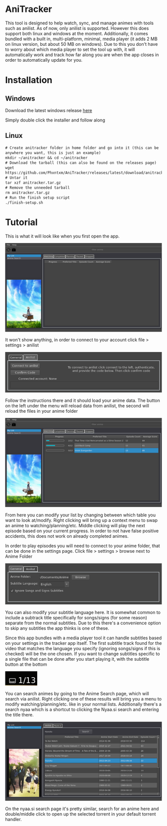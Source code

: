 # AniTracker

This tool is designed to help watch, sync, and manage animes with tools such as anilist. As of now, only anilist is supported. However this does support both linux and windows at the moment. Additionally, it comes bundled with a built in, multi-platform, minimal, media player (it adds 2 MB on linux version, but about 50 MB on windows). Due to this you don't have to worry about which media player to set the tool up with, it will automatically work and track how far along you are when the app closes in order to automatically update for you.




# Installation

## Windows

Download the latest windows release [here](https://github.com/Phxntxm/AniTracker/releases/latest/download/anitracker.exe)

Simply double click the installer and follow along

## Linux


```
# Create anitracker folder in home folder and go into it (this can be anywhere you want, this is just an example)
mkdir ~/anitracker && cd ~/anitracker 
# Download the tarball (this can also be found on the releases page)
wget https://github.com/Phxntxm/AniTracker/releases/latest/download/anitracker.tar.gz
# Untar it
tar xzf anitracker.tar.gz
# Remove the unneeded tarball
rm anitracker.tar.gz
# Run the finish setup script
./finish-setup.sh
```


# Tutorial

This is what it will look like when you first open the app. 

![Not logged in](images/nologin.png)

It won't show anything, in order to connect to your account click file > settings > anilist

![Anilist settings](images/anilist.png)

Follow the instructions there and it should load your anime data. The button on the left under the menu will reload data from anilist, the second will reload the files in your anime folder

![Main page](images/main.png)

From here you can modify your list by changing between which table you want to look at/modify. Right clicking will bring up a context menu to swap an anime to watching/planning/etc. Middle clicking will play the next episode based on your current progress. In order to not have false positive accidents, this does not work on already completed animes.

In order to play episodes you will need to connect to your anime folder, that can be done in the settings page. Click file > settings > browse next to Anime Folder

![Settings page](images/settings.png)

You can also modify your subtitle language here. It is somewhat common to include a subtrack title specifically for songs/signs (for some reason) separate from the normal subtitles. Due to this there's a convenience option to skip any subtitles the app thinks is one of these.

Since this app bundles with a media player tool it can handle subtitles based on your settings in the tracker app itself. The first subtitle track found for the video that matches the language you specify (ignoring songs/signs if this is checked) will be the one chosen. If you want to change subtitles specific to a single file that can be done after you start playing it, with the subtitle button at the bottom

![Subtitle button](images/subtitle_button.png)

You can search animes by going to the Anime Search page, which will search via anilist. Right clicking one of these results will bring you a menu to modify watching/planning/etc. like in your normal lists. Additionally there's a search nyaa which is a shortcut to clicking the Nyaa.si search and entering the title there.

![Anilist search](images/anilist_search.png)

On the nyaa.si search page it's pretty similar, search for an anime here and double/middle click to open up the selected torrent in your default torrent handler.